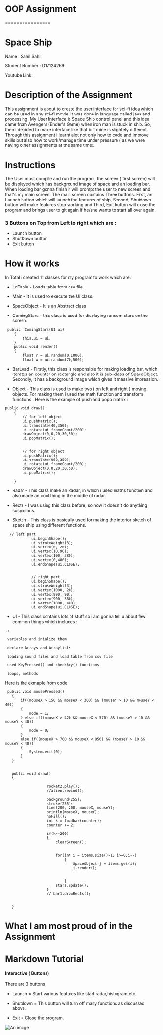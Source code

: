 # OOP Assignment
================

# Space Ship

Name : Sahil Sahil

Student Number : D17124269

Youtube Link: 

# Description of the Assignment

This assignment is about to create the user interface for sci-fi idea which can be used in any sci-fi movie. It was done in language called java and processing. My User Interface is Space Ship control panel and this idea came from Avengers (Ender's Game) when iron man is stuck in ship. So, then i decided to make interface like that but mine is slightely different. Through this assignment i learnt alot not only how to code and improve skills but also how to work/manage time under pressure ( as we were having other assignments at the same time).

# Instructions 

The User must compile and run the program, the screen ( first screen) will be displayed which has background image of space and an loading bar. 
When loading bar gonna finish it will prompt the user to new screen and that's my main screen. The main screen contains Three buttons. First, an Launch button which will launch the features of ship, Second, Shutdown button will make features stop working and Third, Exit button will close the program and brings user to git again if he/she wants to start all over again.

### 3 Buttons on Top from Left to right which are :

* Launch button
* ShutDown button
* Exit button

# How it works

In Total i created 11 classes for my program to work which are:

* LdTable - Loads table from csv file. 

* Main - It is used to execute the UI class.

* SpaceObject - It is an Abstract class

* ComingStars - this class is used for displaying random stars on the screen.

```
 public  ComingStars(UI ui)
    {
        this.ui = ui;
    }
    public void render()
    {
        float r = ui.random(0,1000);
        float w = ui.random(70,500);

```
* BarLoad - Firstly, this class is responsible for making loading bar, which iterates an counter on rectangle and also it is sub-class of SpaceObject. Secondly, it has a background image which gives it massive impression.

* Object - This class is used to make two ( on left and right ) moving objects. For making them i used the math function and transform functions . Here is the example of push and popo matrix :

```
public void draw()
    {
        // for left object 
        ui.pushMatrix();
        ui.translate(40,350);
        ui.rotate(ui.frameCount/200);
        drawObject(0,0,20,30,50);
        ui.popMatrix();


        // for right object
        ui.pushMatrix();
        ui.translate(960,350);
        ui.rotate(ui.frameCount/200);
        drawObject(0,0,20,30,50);
        ui.popMatrix();

    }

```
* Radar - This class make an Radar, in which i used maths function and also made an cool thing in the middle of radar.

* Rects - I was using this class before, so now it doesn't do anything suspicious.

* Sketch - This class is basically used for making the interior sketch of space ship using different functions.

```
  // left part 
            ui.beginShape();
            ui.strokeWeight(3);
            ui.vertex(0, 20);
            ui.vertex(10,90);
            ui.vertex(100, 380);
            ui.vertex(0,480);
            ui.endShape(ui.CLOSE);


            // right part
            ui.beginShape();
            ui.strokeWeight(3);
            ui.vertex(1000, 20);
            ui.vertex(990, 90);
            ui.vertex(900, 380);
            ui.vertex(1000, 480);
            ui.endShape(ui.CLOSE);

```

* UI - This class contains lots of stuff so i am gonna tell u about few common things which includes :
```
.:

 variables and inialize them

 declare Arrays and Arraylists

 loading sound files and load table from csv file

 used KeyPressed() and checkkey() functions

 loops, methods

 ```
Here is the exmaple from code

 ```
  public void mousePressed()
    {
        if((mouseX > 150 && mouseX < 300) && (mouseY > 10 && mouseY < 40))
        {
            mode = 1;
        } else if((mouseX > 420 && mouseX < 570) && (mouseY > 10 && mouseY < 40))
        {
            mode = 0;
        }
        else if((mouseX > 700 && mouseX < 850) && (mouseY > 10 && mouseY < 40))
        {
            System.exit(0);
        }
    }


    public void draw()
    {
    
                    rocket2.play();
                    //alien.rewind();

                    background(255);
                    stroke(255);
                    line(200, 200, mouseX, mouseY);
                    println(mouseX, mouseY);
                    noFill();
                    int k = loadbar(counter);
                    counter += 2;
                    
                    if(k>=200)
                    {
                        clearScreen();
                    
                    
                        for(int i = items.size()-1; i>=0;i--)
                            {
                                SpaceObject j = items.get(i);
                                j.render();
                                
                        
                            }
                        stars.update();
                    }
                    // bar1.drawRects();
                   
   
    }

 ```

# What I am most proud of in the Assignment

# Markdown Tutorial

#### Interactive ( Buttons)

There are 3 buttons 

* Launch = Start various features like start radar,histogram,etc.

* Shutdown = This button will turn off many functions as discussed above.

* Exit =  Close the program.

![An image](images/buttons.png)


